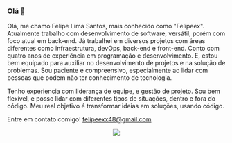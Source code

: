 ### Olá 👋

Olá, me chamo Felipe Lima Santos, mais conhecido como "Felipeex". Atualmente trabalho com desenvolvimento de software, versátil, porém com foco atual em back-end. Já trabalhei em diversos projetos com áreas diferentes como infraestrutura, devOps, back-end e front-end. Conto com quatro anos de experiência em programação e desenvolvimento. E, estou bem equipado para auxiliar no desenvolvimento de projetos e na solução de problemas. Sou paciente e compreensivo, especialmente ao lidar com pessoas que podem não ter conhecimento de tecnologia.

Tenho experiencia com liderança de equipe, e gestão de projeto. Sou bem flexível, e posso lidar com diferentes tipos de situações, dentro e fora do código. Meu real objetivo é transformar ideias em soluções, usando código.

Entre em contato comigo! felipeexx48@gmail.com

<p align="center">
  <a href="https://skillicons.dev">
    <img src="https://skillicons.dev/icons?i=git,docker,aws,figma,firebase,gcp,github,githubactions,ts,jenkins,jest,linux,lua,mysql,nestjs,mongodb,nextjs,nginx,nodejs,postgres,planetscale,prisma,react,redis,sass,styledcomponents,sequelize,tailwind,vercel,vscode,express,vite,redux,postman,materialui,vim,jquery,heroku,graphql,css,html,bootstrap,apollo,electron,regex,gitlab,bash,md,sqlite,threejs,vite,vitest,webpack,c" />
  </a>
</p>
